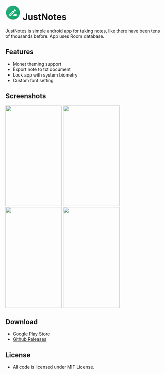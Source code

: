 # ![App logo](app/src/main/res/mipmap-mdpi/ic_launcher.png) JustNotes


JustNotes is simple android app for taking notes, like there have been tens of thousands before. App uses Room database.

## Features
 - Monet theming support
 - Export note to txt document
 - Lock app with system biometry
 - Custom font setting

## Screenshots
<img src="https://github.com/jjewuz/JustNotes/assets/53698992/83e04397-b894-4bb3-bbee-b702ffad6704" width="180" height="320" />
<img src="https://github.com/jjewuz/JustNotes/assets/53698992/2285cce8-6890-40a0-b6ab-143f53acef14" width="180" height="320" />
<img src="https://github.com/jjewuz/JustNotes/assets/53698992/c9b2ba18-15da-4b57-ae05-6f1e96045eda" width="180" height="320" />
<img src="https://github.com/jjewuz/JustNotes/assets/53698992/d957fbed-d196-4423-abb3-1e7106627d0d" width="180" height="320" />

## Download
 - [Google Play Store](https://play.google.com/store/apps/details?id=com.jjewuz.justnotes)
 - [Github Releases](https://github.com/jjewuz/JustNotes/releases)

## License
- All code is licensed under MIT License.

